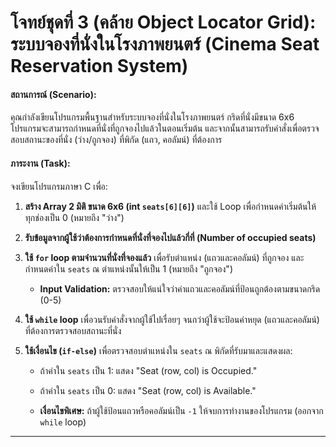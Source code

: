 # **โจทย์ชุดที่ 3 (คล้าย Object Locator Grid): ระบบจองที่นั่งในโรงภาพยนตร์ (Cinema Seat Reservation System)**

#### **สถานการณ์ (Scenario):**

คุณกำลังเขียนโปรแกรมพื้นฐานสำหรับระบบจองที่นั่งในโรงภาพยนตร์ กริดที่นั่งมีขนาด 6x6 โปรแกรมจะสามารถกำหนดที่นั่งที่ถูกจองไปแล้วในตอนเริ่มต้น และจากนั้นสามารถรับคำสั่งเพื่อตรวจสอบสถานะของที่นั่ง (ว่าง/ถูกจอง) ที่พิกัด (แถว, คอลัมน์) ที่ต้องการ

#### **ภาระงาน (Task):**

จงเขียนโปรแกรมภาษา C เพื่อ:

1.  **สร้าง Array 2 มิติ ขนาด 6x6 (int `seats[6][6]`)** และใช้ Loop เพื่อกำหนดค่าเริ่มต้นให้ทุกช่องเป็น 0 (หมายถึง "ว่าง")
    
2.  **รับข้อมูลจากผู้ใช้ว่าต้องการกำหนดที่นั่งที่จองไปแล้วกี่ที่ (Number of occupied seats)**
    
3.  **ใช้ `for` loop ตามจำนวนที่นั่งที่จองแล้ว** เพื่อรับตำแหน่ง (แถวและคอลัมน์) ที่ถูกจอง และกำหนดค่าใน `seats` ณ ตำแหน่งนั้นให้เป็น 1 (หมายถึง "ถูกจอง")
    
    -   **Input Validation:** ตรวจสอบให้แน่ใจว่าค่าแถวและคอลัมน์ที่ป้อนถูกต้องตามขนาดกริด (0-5)
        
4.  **ใช้ `while` loop** เพื่อวนรับคำสั่งจากผู้ใช้ไปเรื่อยๆ จนกว่าผู้ใช้จะป้อนค่าหยุด (แถวและคอลัมน์) ที่ต้องการตรวจสอบสถานะที่นั่ง
    
5.  **ใช้เงื่อนไข (`if-else`)** เพื่อตรวจสอบตำแหน่งใน `seats` ณ พิกัดที่รับมาและแสดงผล:
    
    -   ถ้าค่าใน `seats` เป็น 1: แสดง "Seat (row, col) is Occupied."
        
    -   ถ้าค่าใน `seats` เป็น 0: แสดง "Seat (row, col) is Available."
        
    -   **เงื่อนไขพิเศษ:** ถ้าผู้ใช้ป้อนแถวหรือคอลัมน์เป็น `-1` ให้จบการทำงานของโปรแกรม (ออกจาก `while` loop)
---